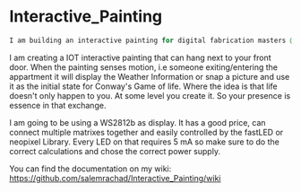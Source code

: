 
# Interactive_Painting
```Ruby
I am building an interactive painting for digital fabrication masters @ied madrid 
```
I am creating a IOT interactive painting that can hang next to your front door. 
When the painting senses motion, i.e someone exiting/entering the appartment it
will display the Weather Information or snap a picture and use it as the initial
state for Conway's Game of life. Where the idea is that life doesn't only happen to you.
At some level you create it. So your presence is essence in that exchange.

I am going to be using a WS2812b as display. It has a good price, can connect multiple
matrixes together and easily controlled by the fastLED or neopixel Library. Every LED on
that requires 5 mA so make sure to do the correct calculations and chose the correct power
supply.

You can find the documentation on my wiki:
https://github.com/salemrachad/Interactive_Painting/wiki
